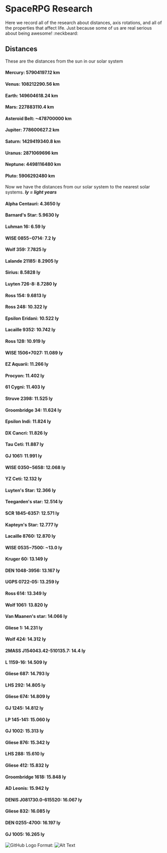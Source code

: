 # SpaceRPG Research

Here we record all of the research about distances, axis rotations, and all of the properties that affect life. Just because some of us are real serious about being awesome! :neckbeard:

## Distances

These are the distances from the sun in our solar system

#### Mercury: 57904197.12 km
#### Venus: 108212290.56 km
#### Earth: 149604618.24 km
#### Mars: 227883110.4 km
#### Asteroid Belt: ~478700000 km
#### Jupiter: 778600627.2 km
#### Saturn: 1429419340.8 km
#### Uranus: 2871069696 km
#### Neptune: 4498116480 km
#### Pluto: 5906292480 km

Now we have the distances from our solar system to the nearest solar systems.
***ly = light years***

#### Alpha Centauri: 4.3650 ly
#### Barnard's Star: 5.9630 ly
#### Luhman 16: 6.59 ly
#### WISE 0855−0714: 7.2 ly
#### Wolf 359: 7.7825 ly
#### Lalande 21185: 8.2905 ly
#### Sirius: 8.5828 ly
#### Luyten 726-8: 8.7280 ly
#### Ross 154: 9.6813 ly
#### Ross 248: 10.322 ly
#### Epsilon Eridani: 10.522 ly
#### Lacaille 9352: 10.742 ly
#### Ross 128: 10.919 ly
#### WISE 1506+7027: 11.089 ly
#### EZ Aquarii: 11.266 ly
#### Procyon: 11.402 ly
#### 61 Cygni: 11.403 ly
#### Struve 2398: 11.525 ly
#### Groombridge 34: 11.624 ly
#### Epsilon Indi: 11.824 ly
#### DX Cancri: 11.826 ly
#### Tau Ceti: 11.887 ly
#### GJ 1061: 11.991 ly
#### WISE 0350−5658: 12.068 ly
#### YZ Ceti: 12.132 ly
#### Luyten's Star: 12.366 ly
#### Teegarden's star: 12.514 ly
#### SCR 1845-6357: 12.571 ly
#### Kapteyn's Star: 12.777 ly
#### Lacaille 8760: 12.870 ly
#### WISE 0535−7500: ~13.0 ly
#### Kruger 60: 13.149 ly
#### DEN 1048-3956: 13.167 ly
#### UGPS 0722-05: 13.259 ly
#### Ross 614: 13.349 ly
#### Wolf 1061: 13.820 ly
#### Van Maanen's star: 14.066 ly
#### Gliese 1: 14.231 ly
#### Wolf 424: 14.312 ly
#### 2MASS J154043.42-510135.7: 14.4 ly
#### L 1159-16: 14.509 ly
#### Gliese 687: 14.793 ly
#### LHS 292: 14.805 ly
#### Gliese 674: 14.809 ly
#### GJ 1245: 14.812 ly
#### LP 145-141: 15.060 ly
#### GJ 1002: 15.313 ly
#### Gliese 876: 15.342 ly
#### LHS 288: 15.610 ly
#### Gliese 412: 15.832 ly
#### Groombridge 1618: 15.848 ly
#### AD Leonis: 15.942 ly
#### DENIS J081730.0-615520: 16.067 ly
#### Gliese 832: 16.085 ly
#### DEN 0255-4700: 16.197 ly
#### GJ 1005: 16.265 ly
![GitHub Logo](https://upload.wikimedia.org/wikipedia/commons/thumb/f/ff/Nearby_Stars_%2814ly_Radius%29.svg/600px-Nearby_Stars_%2814ly_Radius%29.svg.png)
Format: ![Alt Text](https://upload.wikimedia.org/wikipedia/commons/thumb/f/ff/Nearby_Stars_%2814ly_Radius%29.svg/600px-Nearby_Stars_%2814ly_Radius%29.svg.png)
